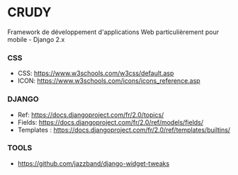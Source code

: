 # CRUDY

Framework de développement d'applications Web 
    particulièrement pour mobile - Django 2.x

### CSS
- CSS: https://www.w3schools.com/w3css/default.asp
- ICON: https://www.w3schools.com/icons/icons_reference.asp

### DJANGO 
- Ref: https://docs.djangoproject.com/fr/2.0/topics/
- Fields: https://docs.djangoproject.com/fr/2.0/ref/models/fields/
- Templates : https://docs.djangoproject.com/fr/2.0/ref/templates/builtins/

### TOOLS
- https://github.com/jazzband/django-widget-tweaks
